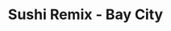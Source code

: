 ---
layout: place
title: "Sushi Remix - Bay City"
permalink: /michigan/bay-city/sushi-remix-bay-city.html
stateAbbr: MI
stateName: Michigan
cityName: Bay City
place_id: ChIJydbdlk7hI4gRyovHWfRHXRk
photos:
  - name: >-
      places/ChIJydbdlk7hI4gRyovHWfRHXRk/photos/AeeoHcI22AzqPi7C17QPS6Ll6ieh4V8Fb9RsaczK-lpwMCWCxxEm2-mv6r_6n_P1AMGNV6JT7O4OyDW7dkt10JjSDlhlU311-yS-LiPC1csNkEtU7I3HD48Ngkj5Z6R5BQ75jG0n6mKo04NEoRueuZSwsrId1iKqdH8qP_IpD99yLbwrtM7xHFwyusGl9uaQe0BdyVItl6NT7KT6IcXxB8F3owIbSfN4t1u4CRWB6gBI8A0ZqOpY3IKnvocBG2um4hrwfPjxiN01nIysYyw1nABhw3K53mffgTcss_5QSGEwjIm2ww
    widthPx: 1086
    heightPx: 724
    authorAttributions:
      - displayName: Sushi Remix - Bay City
        uri: https://maps.google.com/maps/contrib/116480606757327139619
        photoUri: >-
          https://lh3.googleusercontent.com/a-/ALV-UjWzhpUxCSU2g2S_EwOe4gGLOzVgkJ9FCkpFzTIQmukgHD6YRvyc=s100-p-k-no-mo
    flagContentUri: >-
      https://www.google.com/local/imagery/report/?cb_client=maps_api_places.places_api&image_key=!1e10!2sAF1QipOJaRw3ePIGLSvSzGGcaAMUldcxn_EdrryWHI0l&hl=en-US
    googleMapsUri: >-
      https://www.google.com/maps/place//data=!3m4!1e2!3m2!1sAF1QipOJaRw3ePIGLSvSzGGcaAMUldcxn_EdrryWHI0l!2e10!4m2!3m1!1s0x8823e14e96ddd6c9:0x195d47f459c78bca
  - name: >-
      places/ChIJydbdlk7hI4gRyovHWfRHXRk/photos/AeeoHcIJ72KxniT1K1pnpRZMfTIp1V_OlkpTK68qCGpxj1VNSBw3bg4jgTQieHeyeLtwXEaNqD_8Jr_mt5m4ngA6jEaj5AfOC3p4q3rfVtaCpj2BVItoYp7Bo5FtL1_wE-Ky_NrdwxpMqEy48yKnEgac8rapIUgQZZ9AQ9jGEIdnGUX2S_H6YiJLod6xyTxP8SlhAQYI1ZxvCtLhxJfXowS1npeqmsJNhaji3KtwQMcvZFmwCT2-NMxgSOt35h3wRfIhTWY7NSTsfnu4RscXgG9t95uV8-STndOm0FS43Lxdr0hFWg
    widthPx: 886
    heightPx: 886
    authorAttributions:
      - displayName: Sushi Remix - Bay City
        uri: https://maps.google.com/maps/contrib/116480606757327139619
        photoUri: >-
          https://lh3.googleusercontent.com/a-/ALV-UjWzhpUxCSU2g2S_EwOe4gGLOzVgkJ9FCkpFzTIQmukgHD6YRvyc=s100-p-k-no-mo
    flagContentUri: >-
      https://www.google.com/local/imagery/report/?cb_client=maps_api_places.places_api&image_key=!1e10!2sAF1QipPymDfchchOaNhuDpvrBi5Cxg9e0N86IpHXxR5_&hl=en-US
    googleMapsUri: >-
      https://www.google.com/maps/place//data=!3m4!1e2!3m2!1sAF1QipPymDfchchOaNhuDpvrBi5Cxg9e0N86IpHXxR5_!2e10!4m2!3m1!1s0x8823e14e96ddd6c9:0x195d47f459c78bca
  - name: >-
      places/ChIJydbdlk7hI4gRyovHWfRHXRk/photos/AeeoHcLyxKOUDMqOdrMcCuEN1YVcmNd0Edn6G5gPPQKxgr54SGXhgdEwT1gTTQ-Wb-96ha1xfHdH7SuwSbiQgGPzdAL1_egiF7FYDmWbAcoOtEn9w9eTD1V3shOzqViQUbolNYiSE8DgzZpdHm0z2UHHEu_wYJO0a2dgY9i2p-59KT5JpvvBntGex24Du4O4EnuCd2NmQWm6xVBQsxaOGpNNiFY_XQ1jgzUzgu50nJFIx73n8JTjH6_8OmRgPZ3A1SWBNOIAuBeDr4tptOo3KOKS96oW4q8ELSm__KWeC9cnzZSwAw
    widthPx: 1012
    heightPx: 777
    authorAttributions:
      - displayName: Sushi Remix - Bay City
        uri: https://maps.google.com/maps/contrib/116480606757327139619
        photoUri: >-
          https://lh3.googleusercontent.com/a-/ALV-UjWzhpUxCSU2g2S_EwOe4gGLOzVgkJ9FCkpFzTIQmukgHD6YRvyc=s100-p-k-no-mo
    flagContentUri: >-
      https://www.google.com/local/imagery/report/?cb_client=maps_api_places.places_api&image_key=!1e10!2sAF1QipOIjASQkUF8mIGxlM3zPD3ylakPRoTTo-4FrB16&hl=en-US
    googleMapsUri: >-
      https://www.google.com/maps/place//data=!3m4!1e2!3m2!1sAF1QipOIjASQkUF8mIGxlM3zPD3ylakPRoTTo-4FrB16!2e10!4m2!3m1!1s0x8823e14e96ddd6c9:0x195d47f459c78bca
  - name: >-
      places/ChIJydbdlk7hI4gRyovHWfRHXRk/photos/AeeoHcIRBmqqrkeAHronPaiOlOQSVqPTKklGHB4qyZWxbNGrNyyn6SWBSYe3nJwdGCvnpSHJynjgS5YOxxNUhXPxWRBogkx3uxFxl7V4t2oyV5gLMwpnju-Qg29q13zFgJXCv3vZRRl3AfFD99aYIvwxnb_HEgaMmUxcXYiMhhv_BgHapRv6KvaKdwBKZX3sLuC0ChytHTgUr2lrRtz76EmOMlMJ0OkTpK4NbQkaCflv1C4nW6Q6QectKKfF6zz5PQHZyNqEV_OqDqlZyZmLhCHjFlVCwdYIuzB5dC04I3FLFTBaHQ
    widthPx: 1182
    heightPx: 665
    authorAttributions:
      - displayName: Sushi Remix - Bay City
        uri: https://maps.google.com/maps/contrib/116480606757327139619
        photoUri: >-
          https://lh3.googleusercontent.com/a-/ALV-UjWzhpUxCSU2g2S_EwOe4gGLOzVgkJ9FCkpFzTIQmukgHD6YRvyc=s100-p-k-no-mo
    flagContentUri: >-
      https://www.google.com/local/imagery/report/?cb_client=maps_api_places.places_api&image_key=!1e10!2sAF1QipNJBfpudahEr650eeE6IiISKhuQIe8BfjCKFloj&hl=en-US
    googleMapsUri: >-
      https://www.google.com/maps/place//data=!3m4!1e2!3m2!1sAF1QipNJBfpudahEr650eeE6IiISKhuQIe8BfjCKFloj!2e10!4m2!3m1!1s0x8823e14e96ddd6c9:0x195d47f459c78bca
  - name: >-
      places/ChIJydbdlk7hI4gRyovHWfRHXRk/photos/AeeoHcIIKLcEBJCbTYupsor_lBcK80Ozpu8sSMtbI10qKc_ztJLDQZAWpQgfuW9w9oqOoXNOJItVTaWYcqKqxVkftslC2oZ453evhYROT1VVJZcNzTOwwxSwJv-YgR0CwVaDFCJ6jb32t1ZVJ7jtvhMrejWz5VgahJiRii5-bI-FZ8T-593DLd-aTLadKCqe9am99JVBe_rLSs4ZKbnfUbg6Sjl46EzVFgk8CmYGuzPl57WVZXZNlp-S7Jdp7jdQ6xrj7YLR2KEkOJLaPzsee27KT_d0Yee1CjHEDYFAkajDhfXTG5dZck6g7MFbXblP_dcNQgpwUQwEHJQB3n3VqrR9C3PzBuoFPjiSIt5TTXyytRLWWqH3XLVVM83g5mlzfeVfXhTooNoMQXNiUOSBizrM5E5XJw5oYEmfXpKLTxVPPJolElg
    widthPx: 3024
    heightPx: 4032
    authorAttributions:
      - displayName: Exuro82
        uri: https://maps.google.com/maps/contrib/117690372666257051976
        photoUri: >-
          https://lh3.googleusercontent.com/a-/ALV-UjVN2deTT3aax1WOQv3gnOzceyB3JzKlBMfut_1EXJPz2i5_DBR2yg=s100-p-k-no-mo
    flagContentUri: >-
      https://www.google.com/local/imagery/report/?cb_client=maps_api_places.places_api&image_key=!1e10!2sCIHM0ogKEICAgICLu8mYwgE&hl=en-US
    googleMapsUri: >-
      https://www.google.com/maps/place//data=!3m4!1e2!3m2!1sCIHM0ogKEICAgICLu8mYwgE!2e10!4m2!3m1!1s0x8823e14e96ddd6c9:0x195d47f459c78bca
  - name: >-
      places/ChIJydbdlk7hI4gRyovHWfRHXRk/photos/AeeoHcLBvoPYGGssHJpwT69VCCD8CYyhGKmOA8peaEnrUrPEHnd_Ce0y0wHQiQ8yXBPs-8Dn6H0I158UUfdB8Br3zaB5r8u9NaOJKgoIr0NjRVJv7rXjvAVFlou4cXawttABezJ8cMHrAzG3B1sZ9x1oCsqlRyB_wfcfAT-OaYkgEOMREeaaXOfEx5brIVTg6uGd-hImhG3r4CRSZNCymPZcpOmgwWcRIL11b80DjbRrqd-hvGW6ZtpB3C63qkEGh6dM1lu4HMt16qdzmpy97rR0VGAyVF_XuXk7VoHxgtOaXQIjNhNUDWziKrv3n5WEYk3IqtHLNKKKErPvwDT3KCdzcqbvQkjkKueNpyDzqOwy73zVDVKOj799IaFtIEJHcdpHc_qYowqroETG1lqXAwDFJCHO6x8x8FhoQLPSlx2vE-g-Eymq
    widthPx: 4032
    heightPx: 3024
    authorAttributions:
      - displayName: Olia
        uri: https://maps.google.com/maps/contrib/115844894928649419331
        photoUri: >-
          https://lh3.googleusercontent.com/a-/ALV-UjUkBQOVqmSLkEns5WIjlLnw2BFhYR59ywmwWaqvmrGfEw6IckrGvA=s100-p-k-no-mo
    flagContentUri: >-
      https://www.google.com/local/imagery/report/?cb_client=maps_api_places.places_api&image_key=!1e10!2sCIHM0ogKEICAgIDb48Lr7QE&hl=en-US
    googleMapsUri: >-
      https://www.google.com/maps/place//data=!3m4!1e2!3m2!1sCIHM0ogKEICAgIDb48Lr7QE!2e10!4m2!3m1!1s0x8823e14e96ddd6c9:0x195d47f459c78bca
  - name: >-
      places/ChIJydbdlk7hI4gRyovHWfRHXRk/photos/AeeoHcIUAEWXgiBs_FSPjcE6nZwsVA3Qpo-JMpTNVLpf6aKL-q6_L8KvWSP4oQ_1m7IQxu44oI8DzuH2YbPV9juOlCybRWw083unh3YMSXeTta_SMqZjVmynM8tOCdEl_YaLC6K6sdHLuaWuotqrT5G6wslxkG3CItWsQ_3Lcsr5Ppb_MkPDkTbZJzrI-B22NQ4Ogz0La_tT5fr-d0NQW0mEhpzxgej0XjQ_HMY4Q7XmYdY_rjm94NuQWAsxgR9pD3hrvQdlOhY1zW1wVBDOUupgJbYH7u0rFBppy_f4vQfFHvwumR3S0NwyaHvwEahvT5B_KxLCsmgl6NerNQWOO3_FVpj9O6QrKgeeRda4ztzSEkJzN-QVqFdq5UN40mA4RBexrovUdstiXMeJmeMp2J2Xd2j6QytYzZp_h3CykWh-mvTcPQ
    widthPx: 3000
    heightPx: 3000
    authorAttributions:
      - displayName: RayJonesXD
        uri: https://maps.google.com/maps/contrib/105169584842282260480
        photoUri: >-
          https://lh3.googleusercontent.com/a-/ALV-UjUC_FkG8LOMYZstQwAvv6OlfxBXfdWK1OId-p6cD62D8q4cH-YU=s100-p-k-no-mo
    flagContentUri: >-
      https://www.google.com/local/imagery/report/?cb_client=maps_api_places.places_api&image_key=!1e10!2sCIHM0ogKEICAgICWu9_LSQ&hl=en-US
    googleMapsUri: >-
      https://www.google.com/maps/place//data=!3m4!1e2!3m2!1sCIHM0ogKEICAgICWu9_LSQ!2e10!4m2!3m1!1s0x8823e14e96ddd6c9:0x195d47f459c78bca
  - name: >-
      places/ChIJydbdlk7hI4gRyovHWfRHXRk/photos/AeeoHcIE7YfUtq5yThT0ZB2UzKm9SFbN0qOiuyRKmIrfu7CphKo84sBip_4eqz2F_6fv83bxCMRy_H-A60iS2OCnH2EyRSc395gnncKnehbNNayyX_7ATK36N_kslDMq6ko7J8B52grpuSwOWgJbESY0NBOdcOW_SLGuSoNQIqD0mleokR-eb-oFwXUSdRtL5BLoFVUsCHMXcNBdL6ZEsSQV2y_NHmg0uwg_uf5pFgH6MO61Ndrh-SM6XTd_CSI5l3EIfWjrRreQ0IQkUBSl-9K_uUXN6JT9qacE1ZkVYGXFf6bzj_X2s3uo_xqzzVADmqkUqls5XdSz726ulPd_cbU2O5sLBa9zWxyykt_KROu8j_WfP9NJG0ybXWldi5ZY9kZr9mUU6rJEk8O42LJyxV1pcToR23VfXpbZNOHb20G1QhkwMqg
    widthPx: 3024
    heightPx: 3024
    authorAttributions:
      - displayName: Sandra Elliott
        uri: https://maps.google.com/maps/contrib/110461813582657474373
        photoUri: >-
          https://lh3.googleusercontent.com/a/ACg8ocIgUhbQBIXrEU7HcQacvuhgMxsPSRYuwZH1sLGsQhzUsdnfvw=s100-p-k-no-mo
    flagContentUri: >-
      https://www.google.com/local/imagery/report/?cb_client=maps_api_places.places_api&image_key=!1e10!2sCIHM0ogKEICAgIDO4PaHigE&hl=en-US
    googleMapsUri: >-
      https://www.google.com/maps/place//data=!3m4!1e2!3m2!1sCIHM0ogKEICAgIDO4PaHigE!2e10!4m2!3m1!1s0x8823e14e96ddd6c9:0x195d47f459c78bca
  - name: >-
      places/ChIJydbdlk7hI4gRyovHWfRHXRk/photos/AeeoHcIdQ_R7nqGOkIZd4xdTq6b5A4IKYPUsPAVE4J1JJ27QA51jWQLwhqMDsEK6fGUVM3Wvi6MgucMh9KKIyagpy-TMKac_R8cRjZtUpClFq4S1o8JljX4jriVRp1Iub08K6NL_MJ99QLIGm8F3nuGraub2E7UEo3JlkI7w1Q7xZ7bXcgYUrsfb68BP5brdvt7rqLsEf0GdI3Lu9JRZ1WSyjpr0LhSxP8qOAozOfXWzYp-nOHeKaSdnX8iXgc0qr31i-LBB7sKvvPIYo_QYUdxHMud3bcuwZba4TPR1Rbfl7aerjBsG0ucMZAmYN_QnEUBMTdG7oZGezJcZbQDa5GUuUwYMZTZutWjtNqHF7sQLrPzosZWdSU8LLMFUfaS1TE-q4JzvnWVoQKPVMkJbgau6qIkbAUiqprI0DY6yfdRr70s
    widthPx: 3456
    heightPx: 4608
    authorAttributions:
      - displayName: CM1 Productions
        uri: https://maps.google.com/maps/contrib/108238077707184875913
        photoUri: >-
          https://lh3.googleusercontent.com/a-/ALV-UjUN_qSR1-u4al9qJ4m5u99oTpwieOAJtj0mTwKzoKer25tyGB0Q=s100-p-k-no-mo
    flagContentUri: >-
      https://www.google.com/local/imagery/report/?cb_client=maps_api_places.places_api&image_key=!1e10!2sCIHM0ogKEICAgICd0fnxWQ&hl=en-US
    googleMapsUri: >-
      https://www.google.com/maps/place//data=!3m4!1e2!3m2!1sCIHM0ogKEICAgICd0fnxWQ!2e10!4m2!3m1!1s0x8823e14e96ddd6c9:0x195d47f459c78bca
  - name: >-
      places/ChIJydbdlk7hI4gRyovHWfRHXRk/photos/AeeoHcKZ87tYvGdLgrZek7wHQ5vqs-r32lCMfLF1AaBH7NtzmTrSrISINz_LnzoHUG2NYvDeWNQW6Hn4FUNNNphPVNaTNfLfVkHP6CfkMst38ExoimwHkdoxM6V3Z--M6HyvFPva-1zc-O9t5UOBDY30HKhuc13Fc847cgzZwgK_D463SJftzqQCVXsov0-H9ovx1xfMH32SgNl70UFVve3PywOhv8LWmL1aaGH5eMS5LjvrEopq5imUSmJQ2p3rmUPp91rHAWcWr_tXR4Z0vQLRv1FO4akt_3lqZlEeqQ4lQAeiBMpweqiPBTDE-5oMb7wzDxTvlSpofJi5v-ZmdiY140r5aOWv4RB4rCQXNJMx1ROH5iUurQfOphusdswaXxcHx_YikRCNPdLm42Q0T4-ImgUU4hlDKbckrCOlLFQMh-u8sC_E
    widthPx: 4032
    heightPx: 3024
    authorAttributions:
      - displayName: Olia
        uri: https://maps.google.com/maps/contrib/115844894928649419331
        photoUri: >-
          https://lh3.googleusercontent.com/a-/ALV-UjUkBQOVqmSLkEns5WIjlLnw2BFhYR59ywmwWaqvmrGfEw6IckrGvA=s100-p-k-no-mo
    flagContentUri: >-
      https://www.google.com/local/imagery/report/?cb_client=maps_api_places.places_api&image_key=!1e10!2sCIHM0ogKEICAgIDb46LsjwE&hl=en-US
    googleMapsUri: >-
      https://www.google.com/maps/place//data=!3m4!1e2!3m2!1sCIHM0ogKEICAgIDb46LsjwE!2e10!4m2!3m1!1s0x8823e14e96ddd6c9:0x195d47f459c78bca
address: 152 Uptown Dr, Bay City, MI 48708, USA
street: 152 Uptown Dr
city: Bay City
state: MI
zip: '48708'
country: USA
neighborhood: Uptown Bay City
latitude: '43.590346'
longitude: '-83.893248'
accessibility_options:
  wheelchairAccessibleParking: true
  wheelchairAccessibleEntrance: true
  wheelchairAccessibleRestroom: true
  wheelchairAccessibleSeating: true
business_status: OPERATIONAL
name: Sushi Remix - Bay City
google_maps_links:
  directionsUri: >-
    https://www.google.com/maps/dir//''/data=!4m7!4m6!1m1!4e2!1m2!1m1!1s0x8823e14e96ddd6c9:0x195d47f459c78bca!3e0
  placeUri: https://maps.google.com/?cid=1827696138586131402
  writeAReviewUri: >-
    https://www.google.com/maps/place//data=!4m3!3m2!1s0x8823e14e96ddd6c9:0x195d47f459c78bca!12e1
  reviewsUri: >-
    https://www.google.com/maps/place//data=!4m4!3m3!1s0x8823e14e96ddd6c9:0x195d47f459c78bca!9m1!1b1
  photosUri: >-
    https://www.google.com/maps/place//data=!4m3!3m2!1s0x8823e14e96ddd6c9:0x195d47f459c78bca!10e5
primary_type: Sushi Restaurant
opening_hours:
  regular: null
  current: null
secondary_opening_hours:
  regular:
    weekdayDescriptions: null
    type: null
  current:
    weekdayDescriptions: null
    type: null
phone: (989) 778-1621
price_level: PRICE_LEVEL_MODERATE
price_range: $10 &ndash; $20
rating: '4.5'
rating_count: 321
website: http://sushiremix.com/
description: null
reviews:
  - name: >-
      places/ChIJydbdlk7hI4gRyovHWfRHXRk/reviews/ChdDSUhNMG9nS0VJQ0FnTUNJXzhxdm5BRRAB
    relativePublishTimeDescription: a week ago
    rating: 4
    text:
      text: >-
        Pretty good portion size for a medium and the ratio of toppings to rice
        was great. Spicy mayo was yummy! Staff were nice. Plenty of parking.
        Adequate vegetarian option of tofu. Would recommend for a quick lunch or
        a smaller dinner.
      languageCode: en
    originalText:
      text: >-
        Pretty good portion size for a medium and the ratio of toppings to rice
        was great. Spicy mayo was yummy! Staff were nice. Plenty of parking.
        Adequate vegetarian option of tofu. Would recommend for a quick lunch or
        a smaller dinner.
      languageCode: en
    authorAttribution:
      displayName: Emma Correia
      uri: https://www.google.com/maps/contrib/114911501806286339397/reviews
      photoUri: >-
        https://lh3.googleusercontent.com/a-/ALV-UjX4doYTyaorNnTLahUMPtmZ8JKyAOrUcHJJHUVmSYWpqYDqZtODqQ=s128-c0x00000000-cc-rp-mo-ba5
    publishTime: '2025-04-05T23:27:44.797614Z'
    flagContentUri: >-
      https://www.google.com/local/review/rap/report?postId=ChdDSUhNMG9nS0VJQ0FnTUNJXzhxdm5BRRAB&d=17924085&t=1
    googleMapsUri: >-
      https://www.google.com/maps/reviews/data=!4m6!14m5!1m4!2m3!1sChdDSUhNMG9nS0VJQ0FnTUNJXzhxdm5BRRAB!2m1!1s0x8823e14e96ddd6c9:0x195d47f459c78bca
  - name: >-
      places/ChIJydbdlk7hI4gRyovHWfRHXRk/reviews/ChZDSUhNMG9nS0VJQ0FnTUNJa1ktOEt3EAE
    relativePublishTimeDescription: a week ago
    rating: 5
    text:
      text: >-
        I’ve been to this place numerous times now and it has yet to disappoint
        me. The bowls are giant and the wraps are convenient for on the go.   I
        absolutely recommend giving this place a shot.
      languageCode: en
    originalText:
      text: >-
        I’ve been to this place numerous times now and it has yet to disappoint
        me. The bowls are giant and the wraps are convenient for on the go.   I
        absolutely recommend giving this place a shot.
      languageCode: en
    authorAttribution:
      displayName: Robert Eppert
      uri: https://www.google.com/maps/contrib/106717379247330816003/reviews
      photoUri: >-
        https://lh3.googleusercontent.com/a/ACg8ocJjpVM9AfmAcQld5Kw6Ww-mMYKc0HYtPcbOnpA62zXOjuYR-w=s128-c0x00000000-cc-rp-mo
    publishTime: '2025-04-02T19:30:19.474375Z'
    flagContentUri: >-
      https://www.google.com/local/review/rap/report?postId=ChZDSUhNMG9nS0VJQ0FnTUNJa1ktOEt3EAE&d=17924085&t=1
    googleMapsUri: >-
      https://www.google.com/maps/reviews/data=!4m6!14m5!1m4!2m3!1sChZDSUhNMG9nS0VJQ0FnTUNJa1ktOEt3EAE!2m1!1s0x8823e14e96ddd6c9:0x195d47f459c78bca
  - name: >-
      places/ChIJydbdlk7hI4gRyovHWfRHXRk/reviews/ChdDSUhNMG9nS0VJQ0FnSUR2MmQzMW1nRRAB
    relativePublishTimeDescription: 3 months ago
    rating: 5
    text:
      text: >-
        I travel a lot, I’ve been all over N.A. I especially enjoy food that is
        “different”.  This place was definitely a surprise to find in this part
        of MI. My only complaint, I wish the sushi burrito was a little bigger.
        I am tempted to go back and grab a second one before they close for the
        day.
      languageCode: en
    originalText:
      text: >-
        I travel a lot, I’ve been all over N.A. I especially enjoy food that is
        “different”.  This place was definitely a surprise to find in this part
        of MI. My only complaint, I wish the sushi burrito was a little bigger.
        I am tempted to go back and grab a second one before they close for the
        day.
      languageCode: en
    authorAttribution:
      displayName: William JR
      uri: https://www.google.com/maps/contrib/104743826155997420492/reviews
      photoUri: >-
        https://lh3.googleusercontent.com/a/ACg8ocLuL-hAM-jxqh6UB5Brvja1fBr5yKoJzRSnJJxhKoLZNH6xJg=s128-c0x00000000-cc-rp-mo-ba3
    publishTime: '2024-12-22T00:32:27.423481Z'
    flagContentUri: >-
      https://www.google.com/local/review/rap/report?postId=ChdDSUhNMG9nS0VJQ0FnSUR2MmQzMW1nRRAB&d=17924085&t=1
    googleMapsUri: >-
      https://www.google.com/maps/reviews/data=!4m6!14m5!1m4!2m3!1sChdDSUhNMG9nS0VJQ0FnSUR2MmQzMW1nRRAB!2m1!1s0x8823e14e96ddd6c9:0x195d47f459c78bca
  - name: >-
      places/ChIJydbdlk7hI4gRyovHWfRHXRk/reviews/ChdDSUhNMG9nS0VJQ0FnSURabXNLZXdBRRAB
    relativePublishTimeDescription: a year ago
    rating: 4
    text:
      text: >-
        Veganarific is a great vegan option! It’s lighter than the regular poke
        bowls I get, since I don’t recall it having rice. Very refreshing lunch
      languageCode: en
    originalText:
      text: >-
        Veganarific is a great vegan option! It’s lighter than the regular poke
        bowls I get, since I don’t recall it having rice. Very refreshing lunch
      languageCode: en
    authorAttribution:
      displayName: Ella Holzhei
      uri: https://www.google.com/maps/contrib/110784474243505098744/reviews
      photoUri: >-
        https://lh3.googleusercontent.com/a-/ALV-UjW98PBUBTw3ELDZjNs2aOmo3HG24RijMnWmYzwKsDaZbPxE4LJY=s128-c0x00000000-cc-rp-mo-ba5
    publishTime: '2023-09-28T23:26:36.035589Z'
    flagContentUri: >-
      https://www.google.com/local/review/rap/report?postId=ChdDSUhNMG9nS0VJQ0FnSURabXNLZXdBRRAB&d=17924085&t=1
    googleMapsUri: >-
      https://www.google.com/maps/reviews/data=!4m6!14m5!1m4!2m3!1sChdDSUhNMG9nS0VJQ0FnSURabXNLZXdBRRAB!2m1!1s0x8823e14e96ddd6c9:0x195d47f459c78bca
  - name: >-
      places/ChIJydbdlk7hI4gRyovHWfRHXRk/reviews/ChdDSUhNMG9nS0VJQ0FnSUNPN0txMDVnRRAB
    relativePublishTimeDescription: 2 years ago
    rating: 3
    text:
      text: >-
        Reviews here are pretty accurate. Despite ordering face to face with the
        server, I still ended up with shrimp and corn in my bowl, neither of
        which I requested. I thought maybe it was just cross contamination from
        sloppy prep but it was a lot. I didn't mind but not good if someone had
        allergy. The portion size was good. Fish freshness average, not the
        freshest but not overwhelming fishy. Restaurant was clean, but employee
        only remembered gloves halfway through serving, not sure what the
        standard protocol is. Either way, if you read other reviews this seems
        typical. I'm not from around here so I can't compare locally but
        otherwise this place is average.
      languageCode: en
    originalText:
      text: >-
        Reviews here are pretty accurate. Despite ordering face to face with the
        server, I still ended up with shrimp and corn in my bowl, neither of
        which I requested. I thought maybe it was just cross contamination from
        sloppy prep but it was a lot. I didn't mind but not good if someone had
        allergy. The portion size was good. Fish freshness average, not the
        freshest but not overwhelming fishy. Restaurant was clean, but employee
        only remembered gloves halfway through serving, not sure what the
        standard protocol is. Either way, if you read other reviews this seems
        typical. I'm not from around here so I can't compare locally but
        otherwise this place is average.
      languageCode: en
    authorAttribution:
      displayName: S L-R
      uri: https://www.google.com/maps/contrib/115280555622617310747/reviews
      photoUri: >-
        https://lh3.googleusercontent.com/a/ACg8ocK-6Jbwug39IaJ9zdSJOEJ_2fBChsEN4KstRImA55uzt5FxXg=s128-c0x00000000-cc-rp-mo-ba5
    publishTime: '2022-06-03T23:11:21.044417Z'
    flagContentUri: >-
      https://www.google.com/local/review/rap/report?postId=ChdDSUhNMG9nS0VJQ0FnSUNPN0txMDVnRRAB&d=17924085&t=1
    googleMapsUri: >-
      https://www.google.com/maps/reviews/data=!4m6!14m5!1m4!2m3!1sChdDSUhNMG9nS0VJQ0FnSUNPN0txMDVnRRAB!2m1!1s0x8823e14e96ddd6c9:0x195d47f459c78bca
parking_options:
  freeParkingLot: true
  valetParking: false
payment_options:
  acceptsCreditCards: true
  acceptsDebitCards: true
  acceptsCashOnly: false
  acceptsNfc: true
allow_dogs: null
curbside_pickup: null
delivery: true
dine_in: true
good_for_children: false
good_for_groups: null
good_for_sports: false
live_music: false
menu_for_children: false
outdoor_seating: false
reservable: false
restroom: true
serves_beer: false
serves_breakfast: false
serves_brunch: false
serves_cocktails: false
serves_coffee: false
serves_dinner: true
serves_dessert: null
serves_lunch: true
serves_vegetarian_food: true
serves_wine: false
takeout: true

---